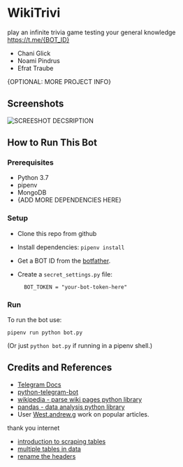 # WikiTrivi
play an infinite trivia game testing your general knowledge <https://t.me/{BOT_ID}>

* Chani Glick
* Noami Pindrus
* Efrat Traube

{OPTIONAL: MORE PROJECT INFO}

## Screenshots

![SCREESHOT DECSRIPTION](screenshots/shopping-list-bot-1.png)

## How to Run This Bot

### Prerequisites
* Python 3.7
* pipenv
* MongoDB
* {ADD MORE DEPENDENCIES HERE}

### Setup
* Clone this repo from github
* Install dependencies: `pipenv install`
* Get a BOT ID from the [botfather](https://telegram.me/BotFather).
* Create a `secret_settings.py` file:

        BOT_TOKEN = "your-bot-token-here"

### Run
To run the bot use:

    pipenv run python bot.py

(Or just `python bot.py` if running in a pipenv shell.)

## Credits and References
* [Telegram Docs](https://core.telegram.org/bots)
* [python-telegram-bot](https://github.com/python-telegram-bot/python-telegram-bot)
* [wikipedia - parse wiki pages python library](https://github.com/goldsmith/Wikipedia)
* [pandas - data analysis python library](https://github.com/pandas-dev/pandas)
* User [West.andrew.g](https://en.wikipedia.org/wiki/User:West.andrew.g) work on popular articles.



thank you internet
* [introduction to scraping tables](https://qxf2.com/blog/web-scraping-using-python/)
* [multiple tables in data](https://www.reddit.com/r/learnpython/comments/6tbrsz/pandas_dataframe_to_csv_attribute_error/)
* [rename the headers](https://chrisalbon.com/python/data_wrangling/pandas_rename_column_headers/)
